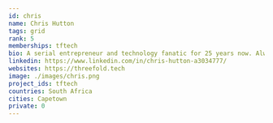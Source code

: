 ```yaml
---
id: chris
name: Chris Hutton
tags: grid
rank: 5
memberships: tftech
bio: A serial entrepreneur and technology fanatic for 25 years now. Always researching tech trends and looking for new technologies to introduce to Africa. 
linkedin: https://www.linkedin.com/in/chris-hutton-a3034777/
websites: https://threefold.tech
image: ./images/chris.png
project_ids: tftech
countries: South Africa
cities: Capetown
private: 0
---
```

